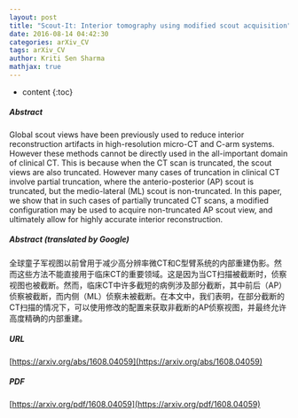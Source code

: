 ```yaml
---
layout: post
title: "Scout-It: Interior tomography using modified scout acquisition"
date: 2016-08-14 04:42:30
categories: arXiv_CV
tags: arXiv_CV
author: Kriti Sen Sharma
mathjax: true
---
```


* content
{:toc}

##### Abstract
Global scout views have been previously used to reduce interior reconstruction artifacts in high-resolution micro-CT and C-arm systems. However these methods cannot be directly used in the all-important domain of clinical CT. This is because when the CT scan is truncated, the scout views are also truncated. However many cases of truncation in clinical CT involve partial truncation, where the anterio-posterior (AP) scout is truncated, but the medio-lateral (ML) scout is non-truncated. In this paper, we show that in such cases of partially truncated CT scans, a modified configuration may be used to acquire non-truncated AP scout view, and ultimately allow for highly accurate interior reconstruction.

##### Abstract (translated by Google)
全球童子军视图以前曾用于减少高分辨率微CT和C型臂系统的内部重建伪影。然而这些方法不能直接用于临床CT的重要领域。这是因为当CT扫描被截断时，侦察视图也被截断。然而，临床CT中许多截短的病例涉及部分截断，其中前后（AP）侦察被截断，而内侧（ML）侦察未被截断。在本文中，我们表明，在部分截断的CT扫描的情况下，可以使用修改的配置来获取非截断的AP侦察视图，并最终允许高度精确的内部重建。

##### URL
[https://arxiv.org/abs/1608.04059](https://arxiv.org/abs/1608.04059)

##### PDF
[https://arxiv.org/pdf/1608.04059](https://arxiv.org/pdf/1608.04059)

